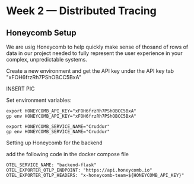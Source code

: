 # Week 2 — Distributed Tracing

## Honeycomb Setup

We are usig Honeycomb to help quickly make sense of thosand of rows of data in our project needed to fully represent the user experience in your complex, unpredictable systems.

Create a new environment and get the API key under the API key tab "xFOH6frzRh7PShOBCC5BxA"

INSERT PIC

Set environment variables:

```
export HONEYCOMB_API_KEY="xFOH6frzRh7PShOBCC5BxA"
gp env HONEYCOMB_API_KEY="xFOH6frzRh7PShOBCC5BxA"
```
```
export HONEYCOMB_SERVICE_NAME="Cruddur"
gp env HONEYCOMB_SERVICE_NAME="Cruddur"
```

Setting up Honeycomb for the backend

add the following code in the docker compose file

```
OTEL_SERVICE_NAME: "backend-flask"
OTEL_EXPORTER_OTLP_ENDPOINT: "https://api.honeycomb.io"
OTEL_EXPORTER_OTLP_HEADERS: "x-honeycomb-team=${HONEYCOMB_API_KEY}"
```

